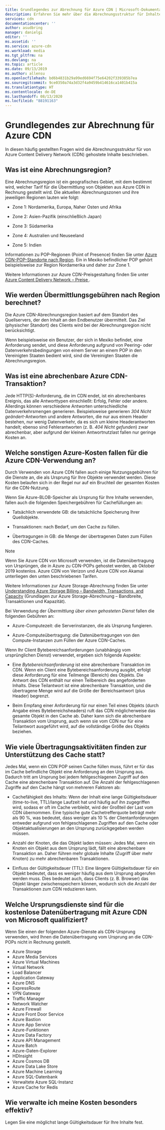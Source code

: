 ```yaml
---
title: Grundlegendes zur Abrechnung für Azure CDN | Microsoft-Dokumentation
description: Erfahren Sie mehr über die Abrechnungsstruktur für Inhalte, die von Azure Content Delivery Network gehostet werden, einschließlich Abrechnungsregionen, Übermittlungsgebühren und Kostenverwaltung.
services: cdn
documentationcenter: ''
author: asudbring
manager: danielgi
editor: ''
ms.assetid: ''
ms.service: azure-cdn
ms.workload: media
ms.tgt_pltfrm: na
ms.devlang: na
ms.topic: article
ms.date: 09/13/2019
ms.author: allensu
ms.openlocfilehash: bd6b4831b29a99ed6694f75e64202f339385b7ea
ms.sourcegitcommit: 9ce0350a74a3d32f4a9459b414616ca1401b415a
ms.translationtype: HT
ms.contentlocale: de-DE
ms.lasthandoff: 08/13/2020
ms.locfileid: "88191163"
---
```

# <a name="understanding-azure-cdn-billing"></a>Grundlegendes zur Abrechnung für Azure CDN

In diesen häufig gestellten Fragen wird die Abrechnungsstruktur für von Azure Content Delivery Network (CDN) gehostete Inhalte beschrieben.

## <a name="what-is-a-billing-region"></a>Was ist eine Abrechnungsregion?
Eine Abrechnungsregion ist ein geografisches Gebiet, mit dem bestimmt wird, welcher Tarif für die Übermittlung von Objekten aus Azure CDN in Rechnung gestellt wird. Die aktuellen Abrechnungszonen und ihre jeweiligen Regionen lauten wie folgt:

- Zone 1: Nordamerika, Europa, Naher Osten und Afrika

- Zone 2: Asien-Pazifik (einschließlich Japan)

- Zone 3: Südamerika

- Zone 4: Australien und Neuseeland

- Zone 5: Indien

Informationen zu POP-Regionen (Point of Presence) finden Sie unter [Azure CDN-POP-Standorte nach Region](https://docs.microsoft.com/azure/cdn/cdn-pop-locations). Ein in Mexiko befindlicher POP gehört beispielsweise zur Region Nordamerika und daher zur Zone 1. 

Weitere Informationen zur Azure CDN-Preisgestaltung finden Sie unter [Azure Content Delivery Network – Preise ](https://azure.microsoft.com/pricing/details/cdn/).

## <a name="how-are-delivery-charges-calculated-by-region"></a>Wie werden Übermittlungsgebühren nach Region berechnet?
Die Azure CDN-Abrechnungsregion basiert auf dem Standort des Quellservers, der den Inhalt an den Endbenutzer übermittelt. Das Ziel (physischer Standort) des Clients wird bei der Abrechnungsregion nicht berücksichtigt.

Wenn beispielsweise ein Benutzer, der sich in Mexiko befindet, eine Anforderung sendet, und diese Anforderung aufgrund von Peering- oder Datenverkehrsbedingungen von einem Server an einem POP in den Vereinigten Staaten bedient wird, sind die Vereinigten Staaten die Abrechnungsregion.

## <a name="what-is-a-billable-azure-cdn-transaction"></a>Was ist eine abrechenbare Azure CDN-Transaktion?
Jede HTTP(S)-Anforderung, die im CDN endet, ist ein abrechenbares Ereignis, das alle Antworttypen einschließt: Erfolg, Fehler oder andere. Allerdings können verschiedene Antworten unterschiedliche Datenverkehrsmengen generieren. Beispielsweise generieren *304 Nicht geändert*-Antworten und andere Antworten, die nur aus einem Header bestehen, nur wenig Datenverkehr, da es sich um kleine Headerantworten handelt; ebenso sind Fehlerantworten (z. B. *404 Nicht gefunden*) zwar abrechenbar, aber aufgrund der kleinen Antwortnutzlast fallen nur geringe Kosten an.

## <a name="what-other-azure-costs-are-associated-with-azure-cdn-use"></a>Welche sonstigen Azure-Kosten fallen für die Azure CDN-Verwendung an?
Durch Verwenden von Azure CDN fallen auch einige Nutzungsgebühren für die Dienste an, die als Ursprung für Ihre Objekte verwendet werden. Diese Kosten belaufen sich in der Regel nur auf ein Bruchteil der gesamten Kosten für die CDN-Nutzung.

Wenn Sie Azure-BLOB-Speicher als Ursprung für Ihre Inhalte verwenden, fallen auch die folgenden Speichergebühren für Cachefüllungen an:

- Tatsächlich verwendete GB: die tatsächliche Speicherung Ihrer Quellobjekte.

- Transaktionen: nach Bedarf, um den Cache zu füllen.

- Übertragungen in GB: die Menge der übertragenen Daten zum Füllen des CDN-Caches.

> [!NOTE]
> Wenn Sie Azure CDN von Microsoft verwenden, ist die Datenübertragung von Ursprüngen, die in Azure zu CDN-POPs gehostet werden, ab Oktober 2019 kostenlos. Azure CDN von Verizon und Azure CDN von Akamai unterliegen den unten beschriebenen Tarifen.

Weitere Informationen zur Azure Storage-Abrechnung finden Sie unter [Understanding Azure Storage Billing – Bandwidth, Transactions, and Capacity](https://blogs.msdn.microsoft.com/windowsazurestorage/2010/07/08/understanding-windows-azure-storage-billing-bandwidth-transactions-and-capacity/) (Grundlagen zur Azure Storage-Abrechnung – Bandbreite, Transaktionen und Kapazität).

Bei Verwendung der *Übermittlung über einen gehosteten Dienst* fallen die folgenden Gebühren an:

- Azure-Computezeit: die Serverinstanzen, die als Ursprung fungieren.

- Azure-Computeübertragung: die Datenübertragungen von den Compute-Instanzen zum Füllen der Azure CDN-Caches.

Wenn Ihr Client Bytebereichsanforderungen (unabhängig vom ursprünglichen Dienst) verwendet, ergeben sich folgende Aspekte:

- Eine *Bytebereichsanforderung* ist eine abrechenbare Transaktion im CDN. Wenn ein Client eine Bytebereichsanforderung ausgibt, erfolgt diese Anforderung für eine Teilmenge (Bereich) des Objekts. Die Antwort des CDN enthält nur einen Teilbereich des angeforderten Inhalts. Diese Teilantwort ist eine abrechenbare Transaktion, und die übertragene Menge wird auf die Größe der Bereichsantwort (plus Header) begrenzt.

- Beim Empfang einer Anforderung für nur einen Teil eines Objekts (durch Angabe eines Bytebereichsheaders) ruft das CDN möglicherweise das gesamte Objekt in den Cache ab. Daher kann sich die abrechenbare Transaktion vom Ursprung, auch wenn sie vom CDN nur für eine Teilantwort ausgeführt wird, auf die vollständige Größe des Objekts beziehen.

## <a name="how-much-transfer-activity-occurs-to-support-the-cache"></a>Wie viele Übertragungsaktivitäten finden zur Unterstützung des Cache statt?
Jedes Mal, wenn ein CDN POP seinen Cache füllen muss, führt er für das im Cache befindliche Objekt eine Anforderung an den Ursprung aus. Dadurch tritt am Ursprung bei jedem fehlgeschlagenen Zugriff auf den Cache eine abrechenbare Transaktion auf. Die Anzahl der fehlgeschlagenen Zugriffe auf den Cache hängt von mehreren Faktoren ab:

- Cachefähigkeit des Inhalts: Wenn der Inhalt eine lange Gültigkeitsdauer (time-to-live, TTL)/lange Laufzeit hat und häufig auf ihn zugegriffen wird, sodass er oft im Cache verbleibt, wird der Großteil der Last vom CDN übernommen. Eine typische gute Cachetrefferquote beträgt mehr als 90 %, was bedeutet, dass weniger als 10 % der Clientanforderungen entweder aufgrund von fehlgeschlagenen Zugriffen auf den Cache oder Objektaktualisierungen an den Ursprung zurückgegeben werden müssen.

- Anzahl der Knoten, die das Objekt laden müssen: Jedes Mal, wenn ein Knoten ein Objekt aus dem Ursprung lädt, fällt eine abrechenbare Transaktion an. Daher führen mehr globale Inhalte (Zugriff über mehr Knoten) zu mehr abrechenbaren Transaktionen.

- Einfluss der Gültigkeitsdauer (TTL): Eine längere Gültigkeitsdauer für ein Objekt bedeutet, dass es weniger häufig aus dem Ursprung abgerufen werden muss. Dies bedeutet auch, dass Clients (z. B. Browser) das Objekt länger zwischenspeichern können, wodurch sich die Anzahl der Transaktionen zum CDN reduzieren kann.

## <a name="which-origin-services-are-eligible-for-free-data-transfer-with-azure-cdn-from-microsoft"></a>Welche Ursprungsdienste sind für die kostenlose Datenübertragung mit Azure CDN von Microsoft qualifiziert? 
Wenn Sie einen der folgenden Azure-Dienste als CDN-Ursprung verwenden, wird Ihnen die Datenübertragung vom Ursprung an die CDN-POPs nicht in Rechnung gestellt. 

- Azure Storage
- Azure Media Services
- Azure Virtual Machines
- Virtual Network
- Load Balancer
- Application Gateway
- Azure DNS
- ExpressRoute
- VPN Gateway
- Traffic Manager
- Network Watcher
- Azure Firewall
- Azure Front Door Service
- Azure Bastion
- Azure App Service
- Azure-Funktionen
- Azure Data Factory
- Azure API Management
- Azure Batch 
- Azure-Daten-Explorer
- HDInsight
- Azure Cosmos DB
- Azure Data Lake Store
- Azure Machine Learning 
- Azure SQL-Datenbank
- Verwaltete Azure SQL-Instanz
- Azure Cache for Redis

## <a name="how-do-i-manage-my-costs-most-effectively"></a>Wie verwalte ich meine Kosten besonders effektiv?
Legen Sie eine möglichst lange Gültigkeitsdauer für Ihre Inhalte fest. 
